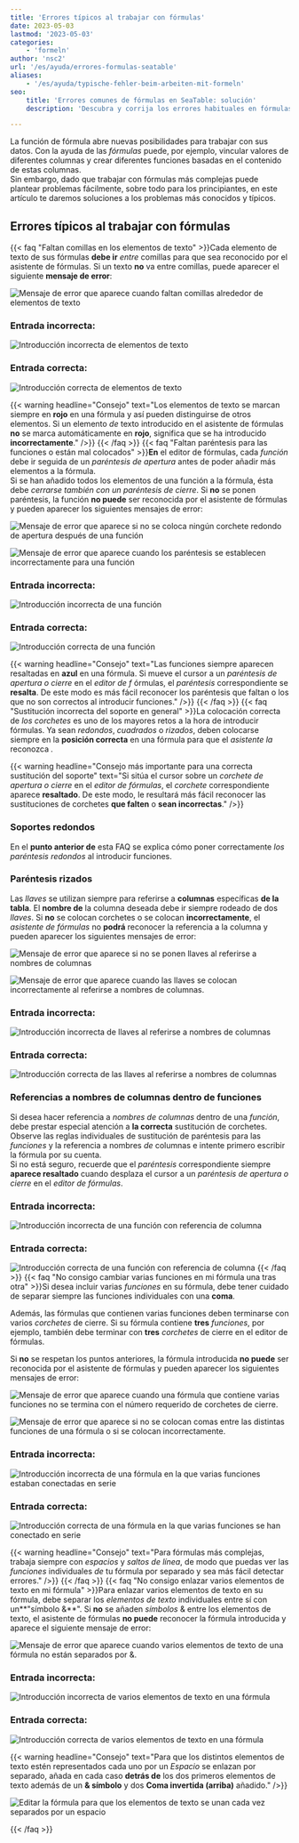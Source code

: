 ```yaml
---
title: 'Errores típicos al trabajar con fórmulas'
date: 2023-05-03
lastmod: '2023-05-03'
categories:
    - 'formeln'
author: 'nsc2'
url: '/es/ayuda/errores-formulas-seatable'
aliases:
    - '/es/ayuda/typische-fehler-beim-arbeiten-mit-formeln'
seo:
    title: 'Errores comunes de fórmulas en SeaTable: solución'
    description: 'Descubra y corrija los errores habituales en fórmulas SeaTable: comillas, paréntesis, comas y referencias de columnas para cálculos sin problemas ni errores.'

---
```


La función de fórmula abre nuevas posibilidades para trabajar con sus datos. Con la ayuda de las _fórmulas_ puede, por ejemplo, vincular valores de diferentes columnas y crear diferentes funciones basadas en el contenido de estas columnas.  
Sin embargo, dado que trabajar con fórmulas más complejas puede plantear problemas fácilmente, sobre todo para los principiantes, en este artículo te daremos soluciones a los problemas más conocidos y típicos.

## Errores típicos al trabajar con fórmulas

{{< faq "Faltan comillas en los elementos de texto" >}}Cada elemento de texto de sus fórmulas **debe ir** _entre_ comillas para que sea reconocido por el asistente de fórmulas. Si un texto **no** va entre comillas, puede aparecer el siguiente **mensaje de error**:

![Mensaje de error que aparece cuando faltan comillas alrededor de elementos de texto](images/Fehlermeldung-fehlende-Anfuehrungszeichen-bei-Textelementen.png)

### Entrada incorrecta:

![Introducción incorrecta de elementos de texto](images/fehlerhafte-eingabe-anfuehrungszeichen.png)

### Entrada correcta:

![Introducción correcta de elementos de texto](images/richtige-eingabe-anfuehrungszeichen.png)

{{< warning  headline="Consejo"  text="Los elementos de texto se marcan siempre en **rojo** en una fórmula y así pueden distinguirse de otros elementos. Si un elemento _de_ texto introducido en el asistente de fórmulas **no** se marca automáticamente en **rojo**, significa que se ha introducido **incorrectamente**." />}}
{{< /faq >}}
{{< faq "Faltan paréntesis para las funciones o están mal colocados" >}}**En** el editor de fórmulas, cada _función_ debe ir seguida de un _paréntesis de apertura_ antes de poder añadir más elementos a la fórmula.  
Si se han añadido todos los elementos de una función a la fórmula, ésta debe _cerrarse también con un paréntesis de cierre_. Si **no** se ponen paréntesis, la función **no puede** ser reconocida por el asistente de fórmulas y pueden aparecer los siguientes mensajes de error:

![Mensaje de error que aparece si no se coloca ningún corchete redondo de apertura después de una función](images/Fehlermeldung-bei-fehlender-Klammer-nach-einer-Funktion.png)

![Mensaje de error que aparece cuando los paréntesis se establecen incorrectamente para una función](images/fehlermeldung-klammern-bei-funktion-falsch-gesetzt.png)

### Entrada incorrecta:

![Introducción incorrecta de una función](images/fehlerhafte-eingabe-funktion-1.png)

### Entrada correcta:

![Introducción correcta de una función](images/korrekte-eingabe-funktion-1.png)

{{< warning  headline="Consejo"  text="Las funciones siempre aparecen resaltadas en **azul** en una fórmula. Si mueve el cursor a un _paréntesis de apertura o cierre_ en el _editor de f_ órmulas, el _paréntesis_ correspondiente se **resalta**. De este modo es más fácil reconocer los paréntesis que faltan o los que no son correctos al introducir funciones." />}}
{{< /faq >}}
{{< faq "Sustitución incorrecta del soporte en general" >}}La colocación correcta de _los corchetes_ es uno de los mayores retos a la hora de introducir fórmulas. Ya sean _redondos_, _cuadrados_ o _rizados_, deben colocarse siempre en la **posición correcta** en una fórmula para que el _asistente la_ reconozca _._

{{< warning  headline="Consejo más importante para una correcta sustitución del soporte"  text="Si sitúa el cursor sobre un _corchete de apertura o cierre_ en el _editor de fórmulas_, el _corchete_ correspondiente aparece **resaltado**. De este modo, le resultará más fácil reconocer las sustituciones de corchetes **que falten** o **sean incorrectas**." />}}

### Soportes redondos

En el **punto anterior de** esta FAQ se explica cómo poner correctamente _los paréntesis redondos_ al introducir funciones.

### Paréntesis rizados

Las _llaves_ se utilizan siempre para referirse a **columnas** específicas **de la tabla**. El **nombre de** la columna deseada debe ir siempre rodeado de dos _llaves_. Si **no** se colocan corchetes o se colocan **incorrectamente**, el _asistente de fórmulas_ no **podrá** reconocer la referencia a la columna y pueden aparecer los siguientes mensajes de error:

![Mensaje de error que aparece si no se ponen llaves al referirse a nombres de columnas](images/fehlermeldung-keine-geschweiften-klammern.png)

![Mensaje de error que aparece cuando las llaves se colocan incorrectamente al referirse a nombres de columnas.](images/fehlermeldung-geschweifte-klammern-falsch-gesetzt-1.png)

### Entrada incorrecta:

![Introducción incorrecta de llaves al referirse a nombres de columnas](images/fehlerhafte-eingabe-geschweifte-klammern-1.png)

### Entrada correcta:

![Introducción correcta de las llaves al referirse a nombres de columnas](images/korrekte-eingabe.geschweifte-klammern.png)

### Referencias a nombres de columnas dentro de funciones

Si desea hacer referencia a _nombres de columnas_ dentro de una _función_, debe prestar especial atención a **la correcta** sustitución de corchetes. Observe las reglas individuales de sustitución de paréntesis para las _funciones_ y la referencia a nombres _de_ columnas e intente primero escribir la fórmula por su cuenta.  
Si no está seguro, recuerde que el _paréntesis_ correspondiente siempre **aparece resaltado** cuando desplaza el cursor a un _paréntesis de apertura o cierre_ en el _editor de fórmulas_.

### Entrada incorrecta:

![Introducción incorrecta de una función con referencia de columna](images/fehlerhafte-eingabe-einer-funktion-mit-spaltenverweis.png)

### Entrada correcta:

![Introducción correcta de una función con referencia de columna](images/korrekte-eingabe-einer-funktion-mit-spaltenverweis.png)
{{< /faq >}}
{{< faq "No consigo cambiar varias funciones en mi fórmula una tras otra" >}}Si desea incluir varias _funciones_ en su fórmula, debe tener cuidado de separar siempre las funciones individuales con una **coma**.

Además, las fórmulas que contienen varias funciones deben terminarse con varios _corchetes_ de cierre. Si su fórmula contiene **tres** _funciones_, por ejemplo, también debe terminar con **tres** _corchetes_ de cierre en el editor de fórmulas.

Si **no** se respetan los puntos anteriores, la fórmula introducida **no puede** ser reconocida por el asistente de fórmulas y pueden aparecer los siguientes mensajes de error:

![Mensaje de error que aparece cuando una fórmula que contiene varias funciones no se termina con el número requerido de corchetes de cierre.](images/fehlermeldung-zu-weinge-klammern-am-ende-der-formel.png)

![Mensaje de error que aparece si no se colocan comas entre las distintas funciones de una fórmula o si se colocan incorrectamente.](images/fehlermeldung-falsche-kommasetzung.png)

### Entrada incorrecta:

![Introducción incorrecta de una fórmula en la que varias funciones estaban conectadas en serie ](images/fehlerhafte-eingabe-einer-formel-mit-mehreren-funktionen.png)

### Entrada correcta:

![Introducción correcta de una fórmula en la que varias funciones se han conectado en serie ](images/korrekte-eingabe-formel-mit-mehreren-funktionen.png)

{{< warning  headline="Consejo"  text="Para fórmulas más complejas, trabaja siempre con _espacios_ y _saltos de línea_, de modo que puedas ver las _funciones_ individuales _de_ tu fórmula por separado y sea más fácil detectar errores." />}}
{{< /faq >}}
{{< faq "No consigo enlazar varios elementos de texto en mi fórmula" >}}Para enlazar varios elementos de texto en su fórmula, debe separar los _elementos de texto_ individuales entre sí con un**"símbolo &**". Si **no** se añaden _símbolos_ & entre los elementos de texto, el asistente de fórmulas **no puede** reconocer la fórmula introducida y aparece el siguiente mensaje de error:

![Mensaje de error que aparece cuando varios elementos de texto de una fórmula no están separados por &.](images/Fehlermeldung-bei-fehlendenen-zwischen-Textelementen.png)

### Entrada incorrecta:

![Introducción incorrecta de varios elementos de texto en una fórmula](images/fehlerhafte-Eingabe-mehrere-Textelemente.png)

### Entrada correcta:

![Introducción correcta de varios elementos de texto en una fórmula](images/korrekte-Eingabe-mehrere-Textelemente.png)

{{< warning headline="Consejo" text="Para que los distintos elementos de texto estén representados cada uno por un _Espacio_ se enlazan por separado, añada en cada caso **detrás de** los dos primeros elementos de texto además de un **& símbolo** y dos **Coma invertida (arriba)** añadido." />}}

![Editar la fórmula para que los elementos de texto se unan cada vez separados por un espacio](images/Leerzeichen-zwischen-Textelementen.png)

{{< /faq >}}
